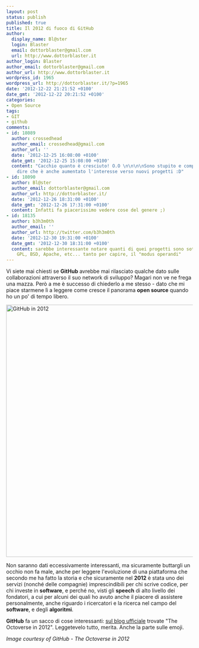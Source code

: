 ```yaml
---
layout: post
status: publish
published: true
title: Il 2012 di fuoco di GitHub
author:
  display_name: Bl@ster
  login: Blaster
  email: dottorblaster@gmail.com
  url: http://www.dottorblaster.it
author_login: Blaster
author_email: dottorblaster@gmail.com
author_url: http://www.dottorblaster.it
wordpress_id: 1965
wordpress_url: http://dottorblaster.it/?p=1965
date: '2012-12-22 21:21:52 +0100'
date_gmt: '2012-12-22 20:21:52 +0100'
categories:
- Open Source
tags:
- GIT
- github
comments:
- id: 18089
  author: crossedhead
  author_email: crossedhead@gmail.com
  author_url: ''
  date: '2012-12-25 16:08:00 +0100'
  date_gmt: '2012-12-25 15:08:00 +0100'
  content: "Cacchio quanto è cresciuto! O.O \n\n\n\nSono stupito e compiaciuto! vuol
    dire che è anche aumentato l'interesse verso nuovi progetti :D"
- id: 18090
  author: Bl@ster
  author_email: dottorblaster@gmail.com
  author_url: http://dottorblaster.it/
  date: '2012-12-26 18:31:00 +0100'
  date_gmt: '2012-12-26 17:31:00 +0100'
  content: Infatti fa piacerissimo vedere cose del genere ;)
- id: 18135
  author: b3h3m0th
  author_email: ''
  author_url: http://twitter.com/b3h3m0th
  date: '2012-12-30 19:31:00 +0100'
  date_gmt: '2012-12-30 18:31:00 +0100'
  content: sarebbe interessante notare quanti di quei progetti sono sotto licenza
    GPL, BSD, Apache, etc... tanto per capire, il "modus operandi"
---
```

<p>Vi siete mai chiesti se <strong>GitHub</strong> avrebbe mai rilasciato qualche dato sulle collaborazioni attraverso il suo network di sviluppo? Magari non ve ne frega una mazza. Però a me è successo di chiederlo a me stesso - dato che mi piace starmene lì a leggere come cresce il panorama <strong>open source</strong> quando ho un po' di tempo libero.</p>
<p><img class="aligncenter" alt="GitHub in 2012" src="https://f.cloud.github.com/assets/4590/22836/902cd21e-4a15-11e2-9781-96120ad1b72f.png" width="1092" height="680" /></p>
<p>Non saranno dati eccessivamente interessanti, ma sicuramente buttargli un occhio non fa male, anche per leggere l'evoluzione di una piattaforma che secondo me ha fatto la storia e che sicuramente nel <strong>2012</strong> è stata uno dei servizi (nonché delle compagnie) imprescindibili per chi scrive codice, per chi investe in <strong>software</strong>, e perché no, visti gli <strong>speech</strong> di alto livello dei fondatori, a cui per alcuni dei quali ho avuto anche il piacere di assistere personalmente, anche riguardo i ricercatori e la ricerca nel campo del <strong>software</strong>, e degli <strong>algoritmi</strong>.</p>
<p><strong>GitHub</strong> fa un sacco di cose interessanti: <a href="https://github.com/blog/1359-the-octoverse-in-2012">sul blog ufficiale</a> trovate "The Octoverse in 2012". Leggetevelo tutto, merita. Anche la parte sulle emoji.</p>
<p><em>Image courtesy of GitHub - The Octoverse in 2012</em></p>
